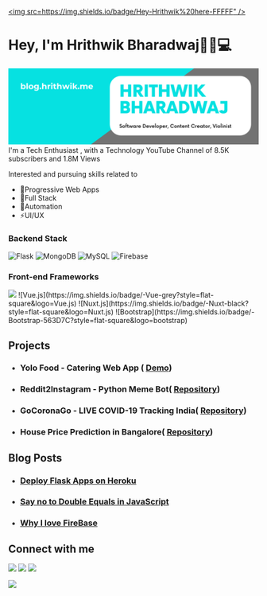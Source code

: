 [<img src=https://img.shields.io/badge/Hey-Hrithwik%20here-FFFFF" />](https://hrithwik.me)
# Hey, I'm Hrithwik Bharadwaj👋🏾💻


<img src="https://github.com/hrithwikbharadwaj/HrithwikBharadwaj/blob/master/Software Developer, Content Creator, Violinist.png" alt="banner that says Monica Powell - software engineer, content creator and community organizer alongside a cartoon illustration of Monica">
I'm a Tech Enthusiast , with a Technology YouTube Channel of 8.5K subscribers and 1.8M Views

Interested and pursuing skills related to
  - 📲Progressive Web Apps
  - 🧱Full Stack
  - 🤖Automation
  - ⚡UI/UX
### Backend Stack

![Flask](https://img.shields.io/badge/-Flask-black?style=flat-square&logo=flask)
![MongoDB](https://img.shields.io/badge/-MongoDB-black?style=flat-square&logo=mongodb)
![MySQL](https://img.shields.io/badge/-MySQL-black?style=flat-square&logo=mysql)
![Firebase](https://img.shields.io/badge/-Firebase-00599C?style=flat-square&logo=Firebase)

### Front-end Frameworks

<img src="https://v4.framework7.io/i/logo.svg" width="22" />
![Vue.js](https://img.shields.io/badge/-Vue-grey?style=flat-square&logo=Vue.js)
![Nuxt.js](https://img.shields.io/badge/-Nuxt-black?style=flat-square&logo=Nuxt.js)
![Bootstrap](https://img.shields.io/badge/-Bootstrap-563D7C?style=flat-square&logo=bootstrap)

## Projects
- ### Yolo Food - Catering Web App ( [Demo](https://yolofood.herokuapp.com "Heading link"))
- ### Reddit2Instagram - Python Meme Bot( [Repository](https://github.com/hrithwikbharadwaj/redditToInstaBot "Heading link"))
- ### GoCoronaGo - LIVE COVID-19 Tracking India( [Repository](https://github.com/hrithwikbharadwaj/goCoronaGo "Heading link"))
- ### House Price Prediction in Bangalore( [Repository](https://github.com/hrithwikbharadwaj/DAHousePrediction "Heading link"))
## Blog Posts
- ###   [Deploy Flask Apps on Heroku](https://blog.hrithwik.me/deploy-flask-apps-for-free-using-heroku "Heading link")
- ### [Say no to Double Equals in JavaScript](https://blog.hrithwik.me/lose-equality-and-strict-equality-in-javascript "Heading link")
- ### [Why I love FireBase](https://blog.hrithwik.me/why-everyone-is-using-firebase-and-why-you-should-too "Heading link")

## Connect with me
[<img src="https://img.shields.io/badge/twitter-%231DA1F2.svg?&style=for-the-badge&logo=twitter&logoColor=white" />](https://www.twitter.com/HSBTechYt)
[<img src="https://img.shields.io/badge/linkedin-%230077B5.svg?&style=for-the-badge&logo=linkedin&logoColor=white" />](https://www.linkedin.com/in/hrithwik-bharadwaj-a77810150/)
[<img src = "https://logodownload.org/wp-content/uploads/2014/10/youtube-logo-2-3.png" width="22">](https://www.YouTube.com/HSBTechYt)

[<img src ="https://img.shields.io/badge/Website-AD-%231877F2.svg?&style=for-the-badge&logo=&logoColor=white%22">](https://hrithwik.me/)
